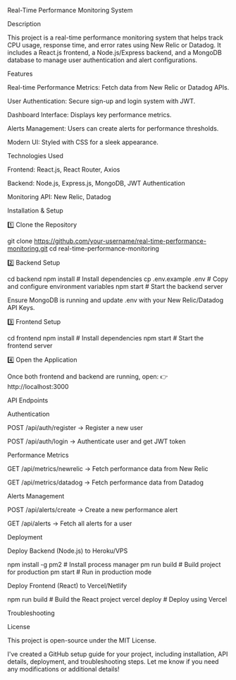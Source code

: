 Real-Time Performance Monitoring System

Description

This project is a real-time performance monitoring system that helps track CPU usage, response time, and error rates using New Relic or Datadog. It includes a React.js frontend, a Node.js/Express backend, and a MongoDB database to manage user authentication and alert configurations.

Features

Real-time Performance Metrics: Fetch data from New Relic or Datadog APIs.

User Authentication: Secure sign-up and login system with JWT.

Dashboard Interface: Displays key performance metrics.

Alerts Management: Users can create alerts for performance thresholds.

Modern UI: Styled with CSS for a sleek appearance.


Technologies Used

Frontend: React.js, React Router, Axios

Backend: Node.js, Express.js, MongoDB, JWT Authentication

Monitoring API: New Relic, Datadog


Installation & Setup

1️⃣ Clone the Repository

git clone https://github.com/your-username/real-time-performance-monitoring.git
cd real-time-performance-monitoring

2️⃣ Backend Setup

cd backend
npm install  # Install dependencies
cp .env.example .env  # Copy and configure environment variables
npm start  # Start the backend server

Ensure MongoDB is running and update .env with your New Relic/Datadog API Keys.

3️⃣ Frontend Setup

cd frontend
npm install  # Install dependencies
npm start  # Start the frontend server

4️⃣ Open the Application

Once both frontend and backend are running, open: 👉 http://localhost:3000

API Endpoints

Authentication

POST /api/auth/register → Register a new user

POST /api/auth/login → Authenticate user and get JWT token


Performance Metrics

GET /api/metrics/newrelic → Fetch performance data from New Relic

GET /api/metrics/datadog → Fetch performance data from Datadog


Alerts Management

POST /api/alerts/create → Create a new performance alert

GET /api/alerts → Fetch all alerts for a user


Deployment

Deploy Backend (Node.js) to Heroku/VPS

npm install -g pm2  # Install process manager
pm run build  # Build project for production
pm start  # Run in production mode

Deploy Frontend (React) to Vercel/Netlify

npm run build  # Build the React project
vercel deploy  # Deploy using Vercel

Troubleshooting

License

This project is open-source under the MIT License.



I've created a GitHub setup guide for your project, including installation, API details, deployment, and troubleshooting steps. Let me know if you need any modifications or additional details!
